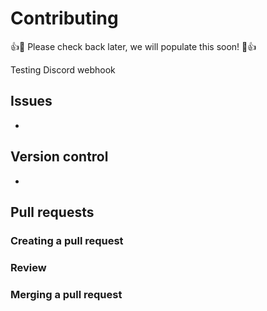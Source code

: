 # Contributing

:+1::tada: Please check back later, we will populate this soon! :tada::+1:

Testing Discord webhook

## Issues

*

## Version control

*

## Pull requests

### Creating a pull request

### Review

### Merging a pull request
